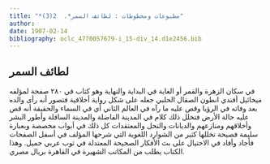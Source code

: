 ```yaml
---
title: "*مطبوعات ومخطوطات : لطائف السمر*.  2(3)"
author: 
date: 1907-02-14
bibliography: oclc_4770057679-i_15-div_14.d1e2456.bib
---
```




##  لطائف السمر 


 في سكان الزهرة والقمر أو الغاية في البداية والنهاية وهو كتاب في  ٢٨٠  صفحة لمؤلفه ميخائيل أفندي انطون الصقال الحلبي جعله على شكل رواية أخلاقية فتصور أنه رأى والده بعد وفاته في الرؤيا وقص عليه ما رآه في العالم الثاني أي في السماء والحقيقة أنه قص عليه حالة الأرض فتخلل ذلك كلام في المدينة الفاضلة والمدينة السافلة وأطور البشر وأخلاقهم ومنازعهم والديانات والنحل والمعتقدات كل ذلك في أبواب مخصصة وبعبارة سليمة فصيحة تخللها كثير من الشوارد اللغوية التي شرحها المؤلف في أسفل الصفحات فأجاد وأفاد في الاحتيال على بث الأفكار الصحيحة المعتدلة في ثوب عربي جميل. وهذا الكتاب يطلب من المكاتب الشهيرة في القاهرة بريال مصري. 
